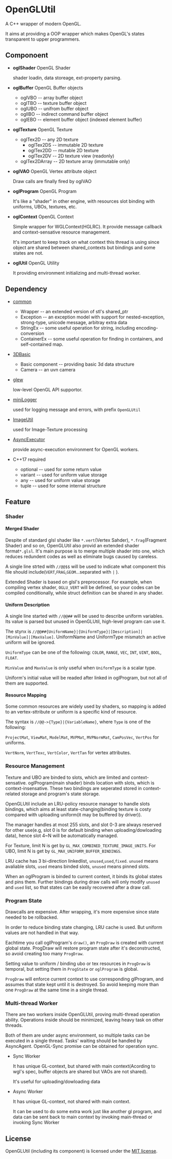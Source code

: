 # OpenGLUtil

A C++ wrapper of modern OpenGL.

It aims at providing a OOP wrapper which makes OpenGL's states transparent to upper programmers.

## Componoent

* **oglShader**  OpenGL Shader

  shader loadin, data storeage, ext-property parsing.

* **oglBuffer**  OpenGL Buffer objects
  * oglVBO -- array buffer object
  * oglTBO -- texture buffer object
  * oglUBO -- unifrom buffer object
  * oglIBO -- indirect command buffer object
  * oglEBO -- element buffer object (indexed element buffer)

* **oglTexture**  OpenGL Texture
  * oglTex2D -- any 2D texture
    * oglTex2DS -- immutable 2D texture
    * oglTex2DD -- mutable 2D texture
    * oglTex2DV -- 2D texture view (readonly)
  * oglTex2DArray -- 2D texture array (immutable only)

* **oglVAO**  OpenGL Vertex attribute object
  
  Draw calls are finally fired by oglVAO

* **oglProgram**  OpenGL Program
  
  It's like a "shader" in other engine, with resources slot binding with uniforms, UBOs, textures, etc. 

* **oglContext**  OpenGL Context

  Simple wrapper for WGLContext(HGLRC). It provide message callback and context-sensative resource management.
 
  It's important to keep track on what context this thread is using since object are shared between shared_contexts but bindings and some states are not.

* **oglUtil**  OpenGL Utility
  
  It providing environment initializing and multi-thread worker.

## Dependency

* [common](../common)
  * Wrapper      -- an extended version of stl's shared_ptr
  * Exception    -- an exception model with support for nested-exception, strong-type, unicode message, arbitray extra data 
  * StringEx     -- some useful operation for string, including encoding-conversion
  * ContainerEx  -- some useful operation for finding in containers, and self-contained map.

* [3DBasic](../3DBasic)
  * Basic component -- providing basic 3d data structure
  * Camera -- an uvn camera

* [glew](../3rdParty/glew)

  low-level OpenGL API supportor.

* [miniLogger](../common/miniLogger)
  
  used for logging message and errors, with prefix `OpenGLUtil`

* [ImageUtil](../ImageUtil)
  
  used for Image-Texture processing

* [AsyncExecutor](../common/AsyncExecutor)

  provide async-execution environment for OpenGL workers.

* C++17 required
  * optional -- used for some return value
  * variant  -- used for uniform value storage
  * any      -- used for uniform value storage
  * tuple    -- used for some internal structure

## Feature

### Shader

#### Merged Shader

Despite of standard glsl shader like `*.vert`(Vertex Sahder), `*.frag`(Fragment Shader) and so on, OpenGLUtil also provid an extended shader format`*.glsl`.
It's main purpose is to merge multiple shader into one, which reduces redundent codes as well as eliminate bugs caused by careless.

A single line strted with `//@@$$` will be used to indicate what component this file should include(`VERT`,`FRAG`,`GEOM`...separated with `|` ).

Extended Shader is based on glsl's preprocessor. For example, when compiling vertex shader, `OGLU_VERT` will be defined, so your codes can be compiled conditionally, while struct definition can be shared in any shader.

#### Uniform Description

A single line started with `//@@##` will be used to describe uniform variables. Its value is parsed but unused in OpenGLUtil, high-level program can use it.

The stynx is `//@@##{UniformName}|{UniformType}|[Description]|[MinValue]|[MaxValue]`. UniformName and UniformType mismatch an active uniform will be ignored.

`UniformType` can be one of the following: `COLOR`, `RANGE`, `VEC`, `INT`, `UINT`, `BOOL`, `FLOAT`.

`MinValue` and `MaxValue` is only useful when `UniformType` is a scalar type.

Uniform's initial value will be readed after linked in oglProgram, but not all of them are supported.

#### Resource Mapping

Some common resources are widely used by shaders, so mapping is added to an vertex-sttribute or uniform is a specific kind of resource.

The syntax is `//@@->{Type}|{VariableName}`, where `Type` is one of the following: 

`ProjectMat`, `ViewMat`, `ModelMat`, `MVPMat`, `MVPNormMat`, `CamPosVec`, `VertPos` for uniforms.

`VertNorm`, `VertTexc`, `VertColor`, `VertTan` for vertex attributes.

### Resource Management

Texture and UBO are binded to slots, which are limited and context-sensative. oglProgram(main shader) binds location with slots, which is context-insensative. These two bindings are seperated stored in context-related storage and program's state storage.

OpenGLUtil include an LRU-policy resource manager to handle slots bindings, which aims at least state-changing(binding texture is costy compared with uploading uniform(it may be buffered by driver)).

The manager handles at most 255 slots, and slot 0-3 are always reserved for other use(e.g, slot 0 is for default binding when uploading/dowloading data), hence slot 4~N will be automatically managed.

For Texture, limit N is get by `GL_MAX_COMBINED_TEXTURE_IMAGE_UNITS`.
For UBO, limit N is get by `GL_MAX_UNIFORM_BUFFER_BINDINGS`.

LRU cache has 3 bi-direction linkedlist, `unused`,`used`,`fixed`. `unused` means avaliable slots, `used` means binded slots, `unused` means pinned slots.

When an oglProgram is binded to current context, it binds its global states and pins them. Further bindings during draw calls will only modify `unused` and `used` list, so that states can be easily recovered after a draw call.

### Program State

Drawcalls are expensive. After wrapping, it's more expensive since state needed to be rollbacked.

In order to reduce binding state changing, LRU cache is used. But uniform values are not handled in that way.

Eachtime you call oglProgram's `draw()`, an `ProgDraw` is created with current global state. ProgDraw will restore program state after it's deconstructed, so avoid creating too many `ProgDraw`.

Setting value to uniform / binding ubo or tex resources in `ProgDraw` is temporal, but setting them in `ProgState` or `oglProgram` is global.

`ProgDraw` will enforce current context to use corresponding glProgram, and assumes that state kept until it is destroyed. So avoid keeping more than one `ProgDraw` at the same time in a single thread.

### Multi-thread Worker

There are two workers inside OpenGLUtil, proving multi-thread operation ability. Operations inside should be minimized, leaving heavy task on other threads.

Both of them are under async environment, so multiple tasks can be executed in a single thread. Tasks' waiting should be handled by AsyncAgent. OpenGL-Sync promise can be obtained for operation sync.

* Sync Worker

  It has unique GL-context, but shared with main context(Acording to wgl's spec, buffer objects are shared but VAOs are not shared).
  
  It's useful for uploading/dowloading data

* Async Worker

  It has unique GL-context, not shared with main context.
  
  It can be used to do some extra work just like another gl program, and data can be sent back to main context by invoking main-thread or invoking Sync Worker

## License

OpenGLUtil (including its component) is licensed under the [MIT license](../License.txt).
